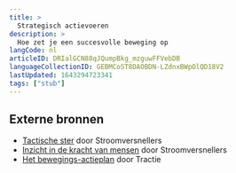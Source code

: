 ```yaml
---
title: >
  Strategisch actievoeren
description: >
  Hoe zet je een succesvolle beweging op
langCode: nl
articleID: DRIalGCN88qJQumpBkg_mzguwFFVebDB
languageCollectionID: GEBMCoST8DAOBDN-LZdnxBWpOlQD18V2
lastUpdated: 1643294723341
tags: ["stub"]
---
```


## Externe bronnen

-   [Tactische ster](https://www.stroomversnellers.org/app/uploads/2020/10/HandleidingTactischeSter_Stroomversnellers.pdf) door Stroomversnellers
-   [Inzicht in de kracht van mensen](https://www.stroomversnellers.org/app/uploads/2021/06/HandleidingKrachtVanMensen_Stroomversnellers.pdf) door Stroomversnellers
-   [Het bewegings-actieplan](https://www.stroomversnellers.org/app/uploads/2019/05/HO-Het-bewegingsactieplan-Tractie.pdf) door Tractie